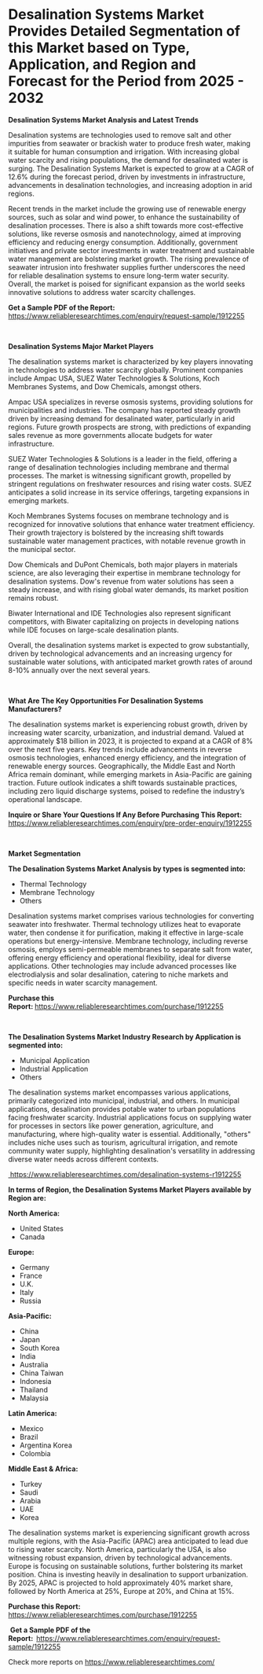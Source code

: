 <p><h1>Desalination Systems Market Provides Detailed Segmentation of this Market based on Type, Application, and Region and Forecast for the Period from 2025 - 2032</h1></p><p><strong>Desalination Systems Market Analysis and Latest Trends</strong></p>
<p><p>Desalination systems are technologies used to remove salt and other impurities from seawater or brackish water to produce fresh water, making it suitable for human consumption and irrigation. With increasing global water scarcity and rising populations, the demand for desalinated water is surging. The Desalination Systems Market is expected to grow at a CAGR of 12.6% during the forecast period, driven by investments in infrastructure, advancements in desalination technologies, and increasing adoption in arid regions.</p><p>Recent trends in the market include the growing use of renewable energy sources, such as solar and wind power, to enhance the sustainability of desalination processes. There is also a shift towards more cost-effective solutions, like reverse osmosis and nanotechnology, aimed at improving efficiency and reducing energy consumption. Additionally, government initiatives and private sector investments in water treatment and sustainable water management are bolstering market growth. The rising prevalence of seawater intrusion into freshwater supplies further underscores the need for reliable desalination systems to ensure long-term water security. Overall, the market is poised for significant expansion as the world seeks innovative solutions to address water scarcity challenges.</p></p>
<p><strong>Get a Sample PDF of the Report:&nbsp;</strong> <a href="https://www.reliableresearchtimes.com/enquiry/request-sample/1912255?utm_campaign=3532&utm_medium=2&utm_source=Github&utm_content=ia&utm_term=11042025&utm_id=desalination-systems">https://www.reliableresearchtimes.com/enquiry/request-sample/1912255</a></p>
<p>&nbsp;</p>
<p><strong>Desalination Systems Major Market Players</strong></p>
<p><p>The desalination systems market is characterized by key players innovating in technologies to address water scarcity globally. Prominent companies include Ampac USA, SUEZ Water Technologies & Solutions, Koch Membranes Systems, and Dow Chemicals, amongst others.</p><p>Ampac USA specializes in reverse osmosis systems, providing solutions for municipalities and industries. The company has reported steady growth driven by increasing demand for desalinated water, particularly in arid regions. Future growth prospects are strong, with predictions of expanding sales revenue as more governments allocate budgets for water infrastructure.</p><p>SUEZ Water Technologies & Solutions is a leader in the field, offering a range of desalination technologies including membrane and thermal processes. The market is witnessing significant growth, propelled by stringent regulations on freshwater resources and rising water costs. SUEZ anticipates a solid increase in its service offerings, targeting expansions in emerging markets.</p><p>Koch Membranes Systems focuses on membrane technology and is recognized for innovative solutions that enhance water treatment efficiency. Their growth trajectory is bolstered by the increasing shift towards sustainable water management practices, with notable revenue growth in the municipal sector.</p><p>Dow Chemicals and DuPont Chemicals, both major players in materials science, are also leveraging their expertise in membrane technology for desalination systems. Dow's revenue from water solutions has seen a steady increase, and with rising global water demands, its market position remains robust.</p><p>Biwater International and IDE Technologies also represent significant competitors, with Biwater capitalizing on projects in developing nations while IDE focuses on large-scale desalination plants. </p><p>Overall, the desalination systems market is expected to grow substantially, driven by technological advancements and an increasing urgency for sustainable water solutions, with anticipated market growth rates of around 8-10% annually over the next several years.</p></p>
<p>&nbsp;</p>
<p><strong>What Are The Key Opportunities For Desalination Systems Manufacturers?</strong></p>
<p><p>The desalination systems market is experiencing robust growth, driven by increasing water scarcity, urbanization, and industrial demand. Valued at approximately $18 billion in 2023, it is projected to expand at a CAGR of 8% over the next five years. Key trends include advancements in reverse osmosis technologies, enhanced energy efficiency, and the integration of renewable energy sources. Geographically, the Middle East and North Africa remain dominant, while emerging markets in Asia-Pacific are gaining traction. Future outlook indicates a shift towards sustainable practices, including zero liquid discharge systems, poised to redefine the industry’s operational landscape.</p></p>
<p><strong>Inquire or Share Your Questions If Any Before Purchasing This Report:</strong> <a href="https://www.reliableresearchtimes.com/enquiry/pre-order-enquiry/1912255?utm_campaign=3532&utm_medium=2&utm_source=Github&utm_content=ia&utm_term=11042025&utm_id=desalination-systems">https://www.reliableresearchtimes.com/enquiry/pre-order-enquiry/1912255</a></p>
<p>&nbsp;</p>
<p><strong>Market Segmentation</strong></p>
<p><strong>The Desalination Systems Market Analysis by types is segmented into:</strong></p>
<p><ul><li>Thermal Technology</li><li>Membrane Technology</li><li>Others</li></ul></p>
<p><p>Desalination systems market comprises various technologies for converting seawater into freshwater. Thermal technology utilizes heat to evaporate water, then condense it for purification, making it effective in large-scale operations but energy-intensive. Membrane technology, including reverse osmosis, employs semi-permeable membranes to separate salt from water, offering energy efficiency and operational flexibility, ideal for diverse applications. Other technologies may include advanced processes like electrodialysis and solar desalination, catering to niche markets and specific needs in water scarcity management.</p></p>
<p><strong>Purchase this Report:&nbsp;</strong><a href="https://www.reliableresearchtimes.com/purchase/1912255?utm_campaign=3532&utm_medium=2&utm_source=Github&utm_content=ia&utm_term=11042025&utm_id=desalination-systems">https://www.reliableresearchtimes.com/purchase/1912255</a></p>
<p>&nbsp;</p>
<p><strong>The Desalination Systems Market Industry Research by Application is segmented into:</strong></p>
<p><ul><li>Municipal Application</li><li>Industrial Application</li><li>Others</li></ul></p>
<p><p>The desalination systems market encompasses various applications, primarily categorized into municipal, industrial, and others. In municipal applications, desalination provides potable water to urban populations facing freshwater scarcity. Industrial applications focus on supplying water for processes in sectors like power generation, agriculture, and manufacturing, where high-quality water is essential. Additionally, "others" includes niche uses such as tourism, agricultural irrigation, and remote community water supply, highlighting desalination's versatility in addressing diverse water needs across different contexts.</p></p>
<p><a href="https://www.reliableresearchtimes.com/desalination-systems-r1912255?utm_campaign=3532&utm_medium=2&utm_source=Github&utm_content=ia&utm_term=11042025&utm_id=desalination-systems">&nbsp;https://www.reliableresearchtimes.com/desalination-systems-r1912255</a></p>
<p><strong>In terms of Region, the Desalination Systems Market Players available by Region are:</strong></p>
<p>
    <p> <strong> North America: </strong>
        <ul>
            <li>United States</li>
            <li>Canada</li>
        </ul>
        </p> 
    <p> <strong> Europe: </strong>
        <ul>
            <li>Germany</li>
            <li>France</li>
            <li>U.K.</li>
            <li>Italy</li>
            <li>Russia</li>
        </ul>
        </p> 
    <p> <strong> Asia-Pacific: </strong>
        <ul>
            <li>China</li>
            <li>Japan</li>
            <li>South Korea</li>
            <li>India</li>
            <li>Australia</li>
            <li>China Taiwan</li>
            <li>Indonesia</li>
            <li>Thailand</li>
            <li>Malaysia</li>
        </ul>
        </p> 
    <p> <strong> Latin America: </strong>
        <ul>
            <li>Mexico</li>
            <li>Brazil</li>
            <li>Argentina Korea</li>
            <li>Colombia</li>
        </ul>
        </p> 
    <p> <strong> Middle East & Africa: </strong>
        <ul>
            <li>Turkey</li>
            <li>Saudi</li>
            <li>Arabia</li>
            <li>UAE</li>
            <li>Korea</li>
        </ul>
    </p>
    </p>
<p><p>The desalination systems market is experiencing significant growth across multiple regions, with the Asia-Pacific (APAC) area anticipated to lead due to rising water scarcity. North America, particularly the USA, is also witnessing robust expansion, driven by technological advancements. Europe is focusing on sustainable solutions, further bolstering its market position. China is investing heavily in desalination to support urbanization. By 2025, APAC is projected to hold approximately 40% market share, followed by North America at 25%, Europe at 20%, and China at 15%.</p></p>
<p><strong>Purchase this Report: </strong><a href="https://www.reliableresearchtimes.com/purchase/1912255?utm_campaign=3532&utm_medium=2&utm_source=Github&utm_content=ia&utm_term=11042025&utm_id=desalination-systems">https://www.reliableresearchtimes.com/purchase/1912255</a></p>
<p>&nbsp;<strong>Get a Sample PDF of the Report:&nbsp;&nbsp;</strong><a href="https://www.reliableresearchtimes.com/enquiry/request-sample/1912255?utm_campaign=3532&utm_medium=2&utm_source=Github&utm_content=ia&utm_term=11042025&utm_id=desalination-systems">https://www.reliableresearchtimes.com/enquiry/request-sample/1912255</a></p>
<p><strong></strong></p>
<p>Check more reports on <a href="https://www.reliableresearchtimes.com/?utm_campaign=3532&utm_medium=2&utm_source=Github&utm_content=ia&utm_term=11042025&utm_id=desalination-systems">https://www.reliableresearchtimes.com/</a></p>